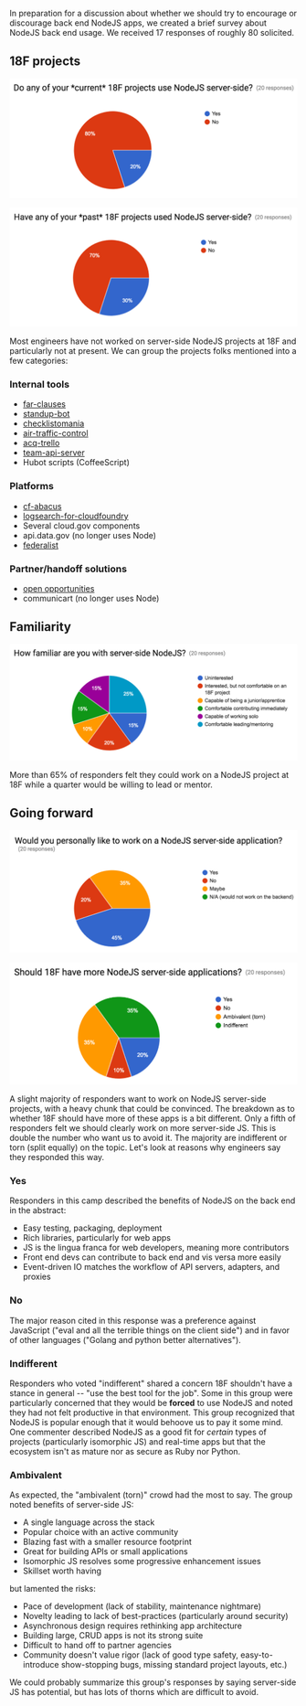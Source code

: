 In preparation for a discussion about whether we should try to encourage or
discourage back end NodeJS apps, we created a brief survey about NodeJS back
end usage. We received 17 responses of roughly 80 solicited.

## 18F projects

![Do any of your *current* 18F projects use NodeJS server-side? 20 responses, 80% No, 20% Yes](question1.png)

![Have any of your *past* 18F projects used NodeJS server-side? 20 responses, 70% No, 30% Yes](question2.png)

Most engineers have not worked on server-side NodeJS projects at 18F and
particularly not at present. We can group the projects folks mentioned into a
few categories:

### Internal tools

* [far-clauses](https://github.com/18F/far-clauses-tool)
* [standup-bot](https://github.com/18F/standup-slack-bot)
* [checklistomania](https://github.com/18F/checklistomania)
* [air-traffic-control](https://github.com/18F/internal-air-traffic-control)
* [acq-trello](https://github.com/18F/acq-trello-listener)
* [team-api-server](https://github.com/18F/team-api-server)
* Hubot scripts (CoffeeScript)

### Platforms

* [cf-abacus](https://github.com/18F/cf-abacus)
* [logsearch-for-cloudfoundry](https://github.com/18F/logsearch-for-cloudfoundry)
* Several cloud.gov components
* api.data.gov (no longer uses Node)
* [federalist](https://github.com/18F/federalist)

### Partner/handoff solutions

* [open opportunities](https://github.com/18F/openopps-platform)
* communicart (no longer uses Node)

## Familiarity

![How familiar are you with server-side NodeJS? 20 responses, 25% uninterested, 20% interested but not comfortable on an 18F project, 10% junior/apprentice, 15% immediately contribute, 15% work solo, 25% lead/mentor](question3.png)

More than 65% of responders felt they could work on a NodeJS project at 18F
while a quarter would be willing to lead or mentor.

## Going forward

![Would you personally like to work on a NodeJS server-side application? 20 responses, 45% yes, 20% no, 35% maybe, 0% N/A](question4.png)

![Should 18F have more NodeJS server-side applications? 20 responses, 20% yes, 10% no, 35% ambivalent (torn), 35% indifferent](question5.png)

A slight majority of responders want to work on NodeJS server-side projects,
with a heavy chunk that could be convinced. The breakdown as to whether 18F
should have more of these apps is a bit different. Only a fifth of responders
felt we should clearly work on more server-side JS. This is double the number
who want us to avoid it. The majority are indifferent or torn (split equally)
on the topic. Let's look at reasons why engineers say they responded this way.

### Yes

Responders in this camp described the benefits of NodeJS on the back end in
the abstract:

* Easy testing, packaging, deployment
* Rich libraries, particularly for web apps
* JS is the lingua franca for web developers, meaning more contributors
* Front end devs can contribute to back end and vis versa more easily
* Event-driven IO matches the workflow of API servers, adapters, and proxies

### No

The major reason cited in this response was a preference against JavaScript
("eval and all the terrible things on the client side") and in favor of
other languages ("Golang and python better alternatives").


### Indifferent

Responders who voted "indifferent" shared a concern 18F shouldn't have a
stance in general -- "use the best tool for the job". Some in this group were
particularly concerned that they would be **forced** to use NodeJS and noted
they had not felt productive in that environment. This group recognized that
NodeJS is popular enough that it would behoove us to pay it some mind. One
commenter described NodeJS as a good fit for _certain_ types of projects
(particularly isomorphic JS) and real-time apps but that the ecosystem isn't
as mature nor as secure as Ruby nor Python.

### Ambivalent

As expected, the "ambivalent (torn)" crowd had the most to say. The group
noted benefits of server-side JS:

* A single language across the stack
* Popular choice with an active community
* Blazing fast with a smaller resource footprint
* Great for building APIs or small applications
* Isomorphic JS resolves some progressive enhancement issues
* Skillset worth having

but lamented the risks:

* Pace of development (lack of stability, maintenance nightmare)
* Novelty leading to lack of best-practices (particularly around security)
* Asynchronous design requires rethinking app architecture
* Building large, CRUD apps is not its strong suite
* Difficult to hand off to partner agencies
* Community doesn't value rigor (lack of good type safety,
  easy-to-introduce show-stopping bugs, missing standard project layouts,
  etc.)

We could probably summarize this group's responses by saying server-side JS
has potential, but has lots of thorns which are difficult to avoid.
